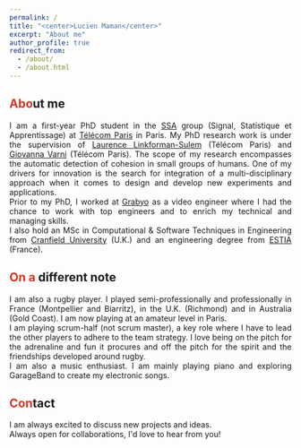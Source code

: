 ```yaml
---
permalink: /
title: "<center>Lucien Maman</center>"
excerpt: "About me"
author_profile: true
redirect_from: 
  - /about/
  - /about.html
---
```


<span style="color: #DC3522">Abo</span>ut me
------
<p align="justify">I am a first-year PhD student in the <a href="http://www.tsi.telecom-paristech.fr/ssa/" target="_blank">SSA</a> group (Signal, Statistique et Apprentissage) at <a href="https://www.telecom-paris.fr/" target="_blank">Télécom Paris</a> in Paris.
My PhD research work is under the supervision of <a href="https://scholar.google.com/citations?user=5buL2cAAAAAJ&hl=en" target="_blank">Laurence Linkforman-Sulem</a> (Télécom Paris) and <a href="https://sites.google.com/site/gvarnisite/home" target="_blank">Giovanna Varni</a> (Télécom Paris). The scope of my research encompasses the automatic detection of cohesion in small groups of humans. One of my drivers for innovation is the search for integration of a multi-disciplinary approach when it comes to design and develop new experiments and applications.<br> 
Prior to my PhD, I worked at <a href="https://about.grabyo.com/" target="_blank">Grabyo</a> as a video engineer where I had the chance to work with top engineers and to enrich my technical and managing skills.<br>
I also hold an MSc in Computational & Software Techniques in Engineering from <a href="https://www.cranfield.ac.uk/" target="_blank">Cranfield University</a> (U.K.) and an engineering degree from <a href="https://www.estia.fr/" target="_blank">ESTIA</a> (France).</p>
 
<span style="color: #DC3522">On a </span>different note
------
<p align="justify">I am also a rugby player. I played semi-professionally and professionally in France (Montpellier and Biarritz), in the U.K. (Richmond) and in Australia (Gold Coast). I am now playing at an amateur level in Paris.<br>
I am playing scrum-half (not scrum master), a key role where I have to lead the other players to adhere to the team strategy. I love being on the pitch for the adrenaline and fun it procures and off the pitch for the spirit and the friendships developed around rugby.<br>
I am also a music enthusiast. I am mainly playing piano and exploring GarageBand to create my electronic songs.</p>

<span style="color: #DC3522">Con</span>tact
------
<p align="justify">I am always excited to discuss new projects and ideas.<br>
Always open for collaborations, I'd love to hear from you!</p>
